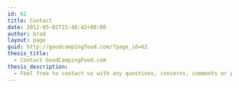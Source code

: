 ```yaml
---
id: 62
title: Contact
date: 2012-05-02T15:48:42+00:00
author: brad
layout: page
guid: http://goodcampingfood.com/?page_id=62
thesis_title:
  - Contact GoodCampingFood.com
thesis_description:
  - Feel free to contact us with any questions, concerns, comments or pretty much anything else you can think of that has to do with Good Camping Food.
---
```

<div role="form" class="wpcf7" id="wpcf7-f61-o1" dir="ltr">
  <div class="screen-reader-response">
  </div>
</div>